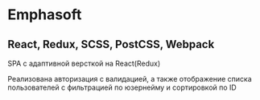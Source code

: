 # Emphasoft

## React, Redux, SCSS, PostCSS, Webpack

SPA с адаптивной версткой на React(Redux)

Реализована авторизация с валидацией, а также отображение списка пользователей с фильтрацией по юзернейму и сортировкой по ID
